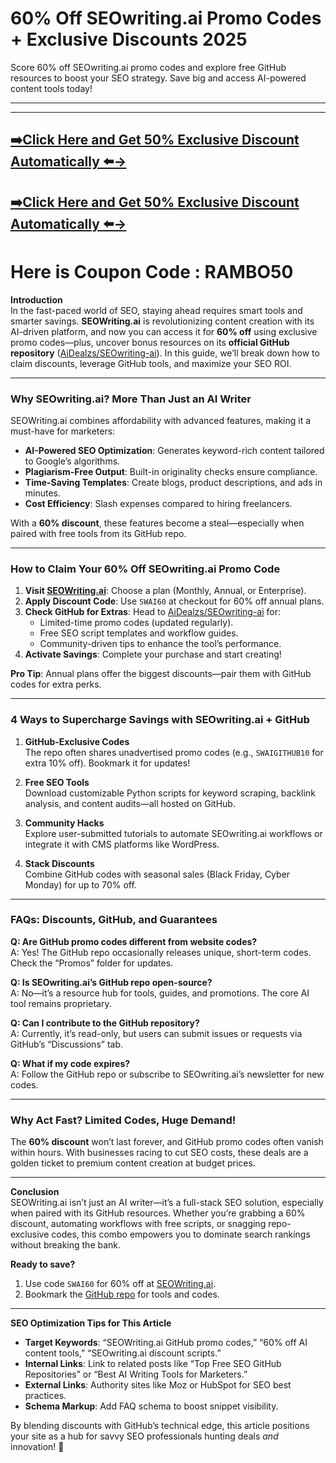# 60% Off SEOwriting.ai Promo Codes + Exclusive Discounts 2025
 
Score 60% off SEOwriting.ai promo codes and explore free GitHub resources to boost your SEO strategy. Save big and access AI-powered content tools today!  

---  
---  
## [➡️Click Here and Get 50% Exclusive Discount Automatically ⬅️→](https://seowriting.ai?fp_ref=55off)  
## [➡️Click Here and Get 50% Exclusive Discount Automatically ⬅️→](https://seowriting.ai?fp_ref=55off)  

# Here is Coupon Code : RAMBO50


**Introduction**  
In the fast-paced world of SEO, staying ahead requires smart tools and smarter savings. **SEOWriting.ai** is revolutionizing content creation with its AI-driven platform, and now you can access it for **60% off** using exclusive promo codes—plus, uncover bonus resources on its **official GitHub repository** ([AiDealzs/SEOwriting-ai](https://github.com/AiDealzs/SEOwriting-ai)). In this guide, we’ll break down how to claim discounts, leverage GitHub tools, and maximize your SEO ROI.  

---

### **Why SEOwriting.ai? More Than Just an AI Writer**  
SEOWriting.ai combines affordability with advanced features, making it a must-have for marketers:  
- **AI-Powered SEO Optimization**: Generates keyword-rich content tailored to Google’s algorithms.  
- **Plagiarism-Free Output**: Built-in originality checks ensure compliance.  
- **Time-Saving Templates**: Create blogs, product descriptions, and ads in minutes.  
- **Cost Efficiency**: Slash expenses compared to hiring freelancers.  

With a **60% discount**, these features become a steal—especially when paired with free tools from its GitHub repo.  

---

### **How to Claim Your 60% Off SEOwriting.ai Promo Code**  
1. **Visit [SEOWriting.ai](https://www.seowriting.ai)**: Choose a plan (Monthly, Annual, or Enterprise).  
2. **Apply Discount Code**: Use `SWAI60` at checkout for 60% off annual plans.  
3. **Check GitHub for Extras**: Head to [AiDealzs/SEOwriting-ai](https://github.com/AiDealzs/SEOwriting-ai) for:  
   - Limited-time promo codes (updated regularly).  
   - Free SEO script templates and workflow guides.  
   - Community-driven tips to enhance the tool’s performance.  
4. **Activate Savings**: Complete your purchase and start creating!  

**Pro Tip**: Annual plans offer the biggest discounts—pair them with GitHub codes for extra perks.  

---

### **4 Ways to Supercharge Savings with SEOwriting.ai + GitHub**  
1. **GitHub-Exclusive Codes**  
   The repo often shares unadvertised promo codes (e.g., `SWAIGITHUB10` for extra 10% off). Bookmark it for updates!  

2. **Free SEO Tools**  
   Download customizable Python scripts for keyword scraping, backlink analysis, and content audits—all hosted on GitHub.  

3. **Community Hacks**  
   Explore user-submitted tutorials to automate SEOwriting.ai workflows or integrate it with CMS platforms like WordPress.  

4. **Stack Discounts**  
   Combine GitHub codes with seasonal sales (Black Friday, Cyber Monday) for up to 70% off.  

---

### **FAQs: Discounts, GitHub, and Guarantees**  
**Q: Are GitHub promo codes different from website codes?**  
A: Yes! The GitHub repo occasionally releases unique, short-term codes. Check the “Promos” folder for updates.  

**Q: Is SEOwriting.ai’s GitHub repo open-source?**  
A: No—it’s a resource hub for tools, guides, and promotions. The core AI tool remains proprietary.  

**Q: Can I contribute to the GitHub repository?**  
A: Currently, it’s read-only, but users can submit issues or requests via GitHub’s “Discussions” tab.  

**Q: What if my code expires?**  
A: Follow the GitHub repo or subscribe to SEOwriting.ai’s newsletter for new codes.  

---

### **Why Act Fast? Limited Codes, Huge Demand!**  
The **60% discount** won’t last forever, and GitHub promo codes often vanish within hours. With businesses racing to cut SEO costs, these deals are a golden ticket to premium content creation at budget prices.  

---

**Conclusion**  
SEOWriting.ai isn’t just an AI writer—it’s a full-stack SEO solution, especially when paired with its GitHub resources. Whether you’re grabbing a 60% discount, automating workflows with free scripts, or snagging repo-exclusive codes, this combo empowers you to dominate search rankings without breaking the bank.  

**Ready to save?**  
1. Use code `SWAI60` for 60% off at [SEOWriting.ai](https://www.seowriting.ai).  
2. Bookmark the [GitHub repo](https://github.com/AiDealzs/SEOwriting-ai) for tools and codes.  

---

**SEO Optimization Tips for This Article**  
- **Target Keywords**: “SEOWriting.ai GitHub promo codes,” “60% off AI content tools,” “SEOwriting.ai discount scripts.”  
- **Internal Links**: Link to related posts like “Top Free SEO GitHub Repositories” or “Best AI Writing Tools for Marketers.”  
- **External Links**: Authority sites like Moz or HubSpot for SEO best practices.  
- **Schema Markup**: Add FAQ schema to boost snippet visibility.  

By blending discounts with GitHub’s technical edge, this article positions your site as a hub for savvy SEO professionals hunting deals *and* innovation! 🚀
